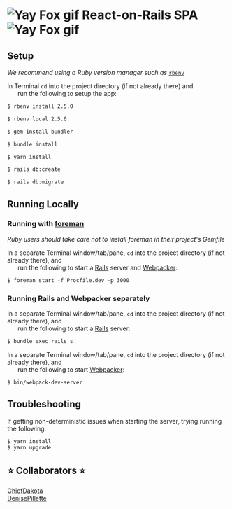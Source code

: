 # <img src="https://chiefdakota.github.io/react-on-rails-spa/app/javascript/packs/assets/images/yay-fox.gif" alt="Yay Fox gif" /> React-on-Rails SPA <img src="https://chiefdakota.github.io/react-on-rails-spa/app/javascript/packs/assets/images/yay-fox.gif" alt="Yay Fox gif" />

## Setup
_We recommend using a Ruby version manager such as_ [`rbenv`](https://github.com/rbenv/rbenv)

In Terminal `cd` into the project directory (if not already there) and<br />&nbsp;&nbsp;&nbsp;&nbsp;&nbsp;&nbsp;run the following to setup the app:
```xml
$ rbenv install 2.5.0

$ rbenv local 2.5.0

$ gem install bundler

$ bundle install

$ yarn install

$ rails db:create

$ rails db:migrate
```

## Running Locally
### Running with [foreman](https://github.com/ddollar/foreman)
_Ruby users should take care not to install foreman in their project's Gemfile_

In a separate Terminal window/tab/pane, `cd` into the project directory (if not already there), and<br />&nbsp;&nbsp;&nbsp;&nbsp;&nbsp;&nbsp;run the following to start a [Rails](https://github.com/rails/rails) server and [Webpacker](https://github.com/rails/webpacker):
```xml
$ foreman start -f Procfile.dev -p 3000
```

### Running Rails and Webpacker separately
In a separate Terminal window/tab/pane, `cd` into the project directory (if not already there), and<br />&nbsp;&nbsp;&nbsp;&nbsp;&nbsp;&nbsp;run the following to start a [Rails](https://github.com/rails/rails) server:
```xml
$ bundle exec rails s
```

In a separate Terminal window/tab/pane, `cd` into the project directory (if not already there), and<br />&nbsp;&nbsp;&nbsp;&nbsp;&nbsp;&nbsp;run the following to start [Webpacker](https://github.com/rails/webpacker):
```xml
$ bin/webpack-dev-server
```

## Troubleshooting
If getting non-deterministic issues when starting the server, trying running the following:
```xml
$ yarn install
$ yarn upgrade
```

## :star: Collaborators :star:
[ChiefDakota](https://github.com/ChiefDakota)
<br />
[DenisePillette](https://github.com/DenisePillette)
